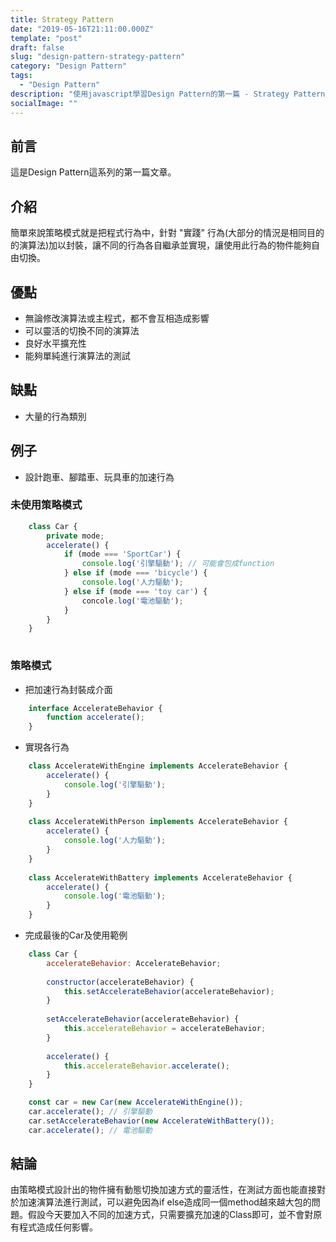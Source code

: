 ```yaml
---
title: Strategy Pattern
date: "2019-05-16T21:11:00.000Z"
template: "post"
draft: false
slug: "design-pattern-strategy-pattern"
category: "Design Pattern"
tags:
  - "Design Pattern"
description: "使用javascript學習Design Pattern的第一篇 - Strategy Pattern"
socialImage: ""
---
```


## 前言
這是Design Pattern這系列的第一篇文章。

## 介紹

簡單來說策略模式就是把程式行為中，針對 "實踐" 行為(大部分的情況是相同目的的演算法)加以封裝，讓不同的行為各自繼承並實現，讓使用此行為的物件能夠自由切換。

## 優點
 - 無論修改演算法或主程式，都不會互相造成影響
 - 可以靈活的切換不同的演算法
 - 良好水平擴充性
 - 能夠單純進行演算法的測試

## 缺點
 - 大量的行為類別


## 例子
 - 設計跑車、腳踏車、玩具車的加速行為

### 未使用策略模式
```javascript
    class Car {
        private mode;
        accelerate() {
            if (mode === 'SportCar') {
                console.log('引擎驅動'); // 可能會包成function
            } else if (mode === 'bicycle') {
                console.log('人力驅動');
            } else if (mode === 'toy car') {
                concole.log('電池驅動');
            }
        }
    }
    
```

### 策略模式
 - 把加速行為封裝成介面
```javascript
    interface AccelerateBehavior {
        function accelerate();
    }
```
 - 實現各行為
```javascript
    class AccelerateWithEngine implements AccelerateBehavior {
        accelerate() {
            console.log('引擎驅動');
        }
    }
    
    class AccelerateWithPerson implements AccelerateBehavior {
        accelerate() {
            console.log('人力驅動');
        }
    }
    
    class AccelerateWithBattery implements AccelerateBehavior {
        accelerate() {
            console.log('電池驅動');
        }
    }
```
 - 完成最後的Car及使用範例
```javascript
    class Car {
        accelerateBehavior: AccelerateBehavior;
        
        constructor(accelerateBehavior) {
            this.setAccelerateBehavior(accelerateBehavior);
        }
        
        setAccelerateBehavior(accelerateBehavior) {
            this.accelerateBehavior = accelerateBehavior;
        }
        
        accelerate() {
            this.accelerateBehavior.accelerate();
        }
    }
```
```javascript
    const car = new Car(new AccelerateWithEngine());
    car.accelerate(); // 引擎驅動
    car.setAccelerateBehavior(new AccelerateWithBattery());
    car.accelerate(); // 電池驅動
```

## 結論
由策略模式設計出的物件擁有動態切換加速方式的靈活性，在測試方面也能直接對於加速演算法進行測試，可以避免因為if else造成同一個method越來越大包的問題。假設今天要加入不同的加速方式，只需要擴充加速的Class即可，並不會對原有程式造成任何影響。